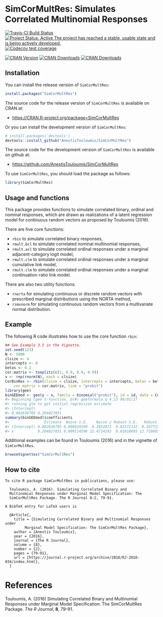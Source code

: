 
<!-- README.md is generated from README.Rmd. Please edit that file -->
SimCorMultRes: Simulates Correlated Multinomial Responses
=========================================================

[![Travis-CI Build Status](https://travis-ci.org/AnestisTouloumis/SimCorMultRes.svg?branch=master)](https://travis-ci.org/AnestisTouloumis/SimCorMultRes) [![Project Status: Active The project has reached a stable, usable state and is being actively developed.](http://www.repostatus.org/badges/latest/active.svg)](http://www.repostatus.org/#active) [![Codecov test coverage](https://codecov.io/gh/AnestisTouloumis/SimCorMultRes/branch/master/graph/badge.svg)](https://codecov.io/gh/AnestisTouloumis/SimCorMultRes?branch=master)

[![CRAN Version](https://www.r-pkg.org/badges/version/SimCorMultRes?color=blue)](https://cran.r-project.org/package=SimCorMultRes) [![CRAN Downloads](https://cranlogs.r-pkg.org/badges/grand-total/SimCorMultRes?color=blue)](https://cranlogs.r-pkg.org/badges/grand-total/SimCorMultRes) [![CRAN Downloads](https://cranlogs.r-pkg.org/badges/SimCorMultRes)](https://cran.r-project.org/package=SimCorMultRes)

Installation
------------

You can install the release version of `SimCorMultRes`:

``` r
install.packages("SimCorMultRes")
```

The source code for the release version of `SimCorMultRes` is available on CRAN at:

-   <https://CRAN.R-project.org/package=SimCorMultRes>

Or you can install the development version of `SimCorMultRes`:

``` r
# install.packages('devtools')
devtools::install_github("AnestisTouloumis/SimCorMultRes")
```

The source code for the development version of `SimCorMultRes` is available on github at:

-   <https://github.com/AnestisTouloumis/SimCorMultRes>

To use `SimCorMultRes`, you should load the package as follows:

``` r
library(SimCorMultRes)
```

Usage and functions
-------------------

This package provides functions to simulate correlated binary, ordinal and nominal responses, which are drawn as realizations of a latent regression model for continuous random vectors as proposed by Touloumis (2016).

There are five core functions:

-   `rbin` to simulate correlated binary responses,
-   `rmult.bcl` to simulate correlated nominal multinomial responses,
-   `rmult.acl` to simulate correlated ordinal responses under a marginal adjacent-category logit model,
-   `rmult.clm` to simulate correlated ordinal responses under a marginal cumulative link model,
-   `rmult.clm` to simulate correlated ordinal responses under a marginal continuation-ratio link model.

There are also two utility functions:

-   `rnorta` for simulating continuous or discrete random vectors with prescribed marginal distributions using the NORTA method,
-   `rsmvnorm` for simulating continuous random vectors from a multivariate normal distribution.

Example
-------

The following R code illustrates how to use the core function `rbin`:

``` r
## See Example 3.5 in the Vignette.
set.seed(123)
N <- 5000
clsize <- 4
intercepts <- 0
betas <- 0.2
cor.matrix <- toeplitz(c(1, 0.9, 0.9, 0.9))
x <- rep(rnorm(N), each = clsize)
CorBinRes <- rbin(clsize = clsize, intercepts = intercepts, betas = betas, xformula = ~x, 
    cor.matrix = cor.matrix, link = "probit")
library(gee)
binGEEmod <- gee(y ~ x, family = binomial("probit"), id = id, data = CorBinRes$simdata)
#> Beginning Cgee S-function, @(#) geeformula.q 4.13 98/01/27
#> running glm to get initial regression estimate
#> (Intercept)           x 
#> 0.002636705 0.204827031
summary(binGEEmod)$coefficients
#>                Estimate  Naive S.E.    Naive z Robust S.E.   Robust z
#> (Intercept) 0.002636705 0.008929290  0.2952872  0.01572132  0.1677153
#> x           0.204827031 0.009114596 22.4724192  0.01610695 12.7166857
```

Additional examples can be found in Touloumis (2016) and in the vignette of `SimCorMultRes`.

``` r
browseVignettes("SimCorMultRes")
```

How to cite
-----------


    To cite R package SimCorMultRes in publications, please use:

      Touloumis, A. (2016). Simulating Correlated Binary and
      Multinomial Responses under Marginal Model Specification: The
      SimCorMultRes Package. The R Journal 8:2, 79-91.

    A BibTeX entry for LaTeX users is

      @Article{,
        title = {Simulating Correlated Binary and Multinomial Responses under 
             Marginal Model Specification: The SimCorMultRes Package},
        author = {Anestis Touloumis},
        year = {2016},
        journal = {The R Journal},
        volume = {8},
        number = {2},
        pages = {79-91},
        url = {https://journal.r-project.org/archive/2016/RJ-2016-034/index.html},
      }

References
==========

Touloumis, A. (2016) Simulating Correlated Binary and Multinomial Responses under Marginal Model Specification: The SimCorMultRes Package. *The R Journal*, **8**, 79–91.

